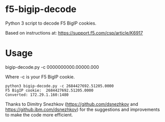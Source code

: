 # f5-bigip-decode
Python 3 script to decode F5 BigIP cookies.

Based on instructions at: https://support.f5.com/csp/article/K6917

# Usage
bigip-decode.py -c 0000000000.00000.000

Where -c is your F5 BigIP cookie.

```
python3 bigip-decode.py -c 2684427692.51205.0000
F5 BigIP cookie:  2684427692.51205.0000
Converted: 172.29.1.160:1480
```

Thanks to Dimitry Snezhkov (https://github.com/dsnezhkov and https://github.ibm.com/dsnezhkov) for the suggestions and improvements to make the code more efficient.
